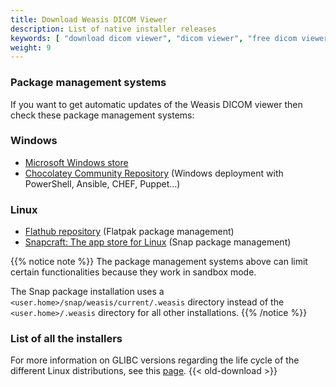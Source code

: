```yaml
---
title: Download Weasis DICOM Viewer
description: List of native installer releases
keywords: [ "download dicom viewer", "dicom viewer", "free dicom viewer", "open source dicom viewer", "weasis dicom viewer",  "multi-platform dicom viewer", "dicom", "pacs", "pacs viewer", "clinical viewer", "radiolgical viewer", "linux dicom viewer",  "mac dicom viewer" ]
weight: 9
---
```


### Package management systems

If you want to get automatic updates of the Weasis DICOM viewer then check these package management systems:

### Windows
- [Microsoft Windows store](https://www.microsoft.com/en-us/p/weasis/9nhtv46lg4nh)
- [Chocolatey Community Repository](https://community.chocolatey.org/packages/weasis) (Windows deployment with PowerShell, Ansible, CHEF, Puppet...)

### Linux
- [Flathub repository](https://flathub.org/apps/details/io.github.nroduit.Weasis) (Flatpak package management)
- [Snapcraft: The app store for Linux](https://snapcraft.io/weasis) (Snap package management)

{{% notice note %}}
The package management systems above can limit certain functionalities because they work in sandbox mode.

The Snap package installation uses a `<user.home>/snap/weasis/current/.weasis` directory instead of the `<user.home>/.weasis` directory for all other installations.
{{% /notice %}}

### List of all the installers

For more information on GLIBC versions regarding the life cycle of the different Linux distributions, see this [page](https://gist.github.com/wagenet/35adca1a032cec2999d47b6c40aa45b1#file-glibc-md).
{{< old-download >}}
